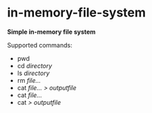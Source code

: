 # in-memory-file-system

**Simple in-memory file system**

Supported commands:
* pwd
* cd *directory*
* ls *directory*
* rm *file...*
* cat *file... > outputfile*
* cat *file...*
* cat *> outputfile*

